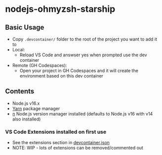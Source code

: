 # nodejs-ohmyzsh-starship

## Basic Usage

- Copy `.devcontainer/` folder to the root of the project you want to add it to
- Local:
  - Reload VS Code and answser yes when prompted use the dev container
- Remote (GH Codespaces):
  - Open your project in GH Codespaces and it will create the environment based on this dev container

## Contents

- Node.js v16.x
- [Yarn](https://yarnpkg.com/) package manager
- [n](https://github.com/tj/n) Node.js version manager installed (defaults to Node.js v16 with v14 also installed)

### VS Code Extensions installed on first use

- See the extensions section in [devcontainer.json](./.devcontainer/devcontainer.json)
- NOTE: WIP - lots of extensions can be removed/commented out
